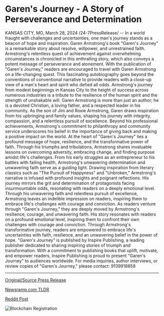 # Garen's Journey - A Story of Perseverance and Determination

KANSAS CITY, MO, March 28, 2024 /24-7PressRelease/ -- In a world fraught with challenges and uncertainties, one man's journey stands as a beacon of hope and inspiration. Garen Armstrong's book "Garen's Journey" is a remarkable story about resolve, willpower, and unrestrained faith. Armstrong's relentless quest of achievement against overwhelming circumstances is chronicled in this enthralling story, which also conveys a potent message of perseverance and atonement.  With the publication of "Garen's Journey," readers are encouraged to travel with Garen Armstrong on a life-changing quest. This fascinating autobiography goes beyond the conventions of conventional narrative to provide readers with a close-up view of a man's heart and spirit who defied all odds. Armstrong's journey from modest beginnings in Kansas City to the height of success across numerous industries is a tribute to the resilience of the human spirit and the strength of unshakable will.  Garen Armstrong is more than just an author; he is a devoted Christian, a loving father, and a respected leader in his community. As the son of Jim and Roxie Armstrong, Garen draws inspiration from his upbringing and family values, shaping his journey with integrity, compassion, and a relentless pursuit of excellence. Beyond his professional achievements, Armstrong's commitment to philanthropy and community service underscores his belief in the importance of giving back and making a positive impact on the world.  At the heart of "Garen's Journey" lies a profound message of hope, resilience, and the transformative power of faith. Through his triumphs and tribulations, Armstrong shares invaluable lessons on overcoming adversity, embracing change, and finding purpose amidst life's challenges. From his early struggles as an entrepreneur to his battles with failing health, Armstrong's unwavering determination and unwavering faith serve as a guiding light.  Drawing inspiration from literary classics such as "The Pursuit of Happyness" and "Unbroken," Armstrong's narrative is infused with profound insights and poignant reflections. His journey mirrors the grit and determination of protagonists facing insurmountable odds, resonating with readers on a deeply emotional level. Through his unwavering faith and relentless pursuit of excellence, Armstrong leaves an indelible impression on readers, inspiring them to embrace life's challenges with courage and conviction.  As readers venture through "Garen's Journey," they are deeply moved by Armstrong's resilience, courage, and unwavering faith. His story resonates with readers on a profound emotional level, inspiring them to confront their own challenges with courage and conviction. Through Armstrong's transformative journey, readers are empowered to embrace life's uncertainties with faith, resilience, and an unwavering belief in the power of hope.  "Garen's Journey" is published by Inspire Publishing, a leading publisher dedicated to sharing inspiring stories of triumph and transformation. With a commitment to publishing books that uplift, motivate, and empower readers, Inspire Publishing is proud to present "Garen's Journey" to audiences worldwide.  For media inquiries, author interviews, or review copies of "Garen's Journey," please contact: 9139918858 

---

[Original/Source Press Release](https://www.24-7pressrelease.com/press-release/509616/garens-journey-a-story-of-perseverance-and-determination)
                    

[Newsramp.com TLDR](None) 



[Reddit Post](https://www.reddit.com/r/BookNews/comments/1bqrqvw/garen_armstrongs_inspirational_journey_of_faith/) 



![Blockchain Registration](https://cdn.newsramp.app/24-7PressRelease/qrcode/243/28/mossCAp3.webp)